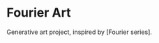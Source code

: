 # Fourier Art

Generative art project, inspired by [Fourier series].

[Fourrier series]: https://www.youtube.com/watch?v=r6sGWTCMz2k
